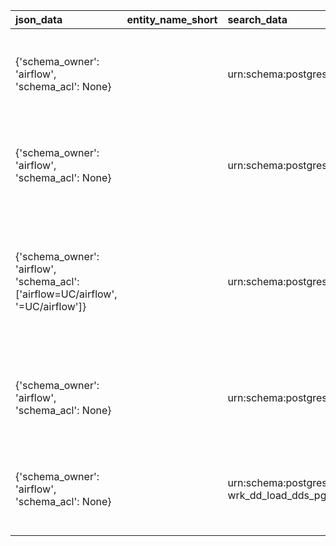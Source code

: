 | json_data                                                                        | entity_name_short   | search_data                                                          | entity_type   | entity_name        | urn                                               | tables                                                                                                                                                                                                       | json_system                                                                           | info                   |
|:---------------------------------------------------------------------------------|:--------------------|:---------------------------------------------------------------------|:--------------|:-------------------|:--------------------------------------------------|:-------------------------------------------------------------------------------------------------------------------------------------------------------------------------------------------------------------|:--------------------------------------------------------------------------------------|:-----------------------|
| {'schema_owner': 'airflow', 'schema_acl': None}                                  |                     | urn:schema:postgres:pg:airflow:dds dds                               | SCHEMA        | dds                | urn:schema:postgres:pg:airflow:dds                | [{'columns': ['Key', 'Value'], 'data': [{'Key': 'Owner', 'Value': 'airflow'}], 'header': 'General', 'display_headers': '0'}]                                                                                 | {'system_for_search': 'Postgres', 'type_for_search': 'Schema', 'card_type': 'Schema'} |                        |
| {'schema_owner': 'airflow', 'schema_acl': None}                                  |                     | urn:schema:postgres:pg:airflow:mart mart                             | SCHEMA        | mart               | urn:schema:postgres:pg:airflow:mart               | [{'columns': ['Key', 'Value'], 'data': [{'Key': 'Owner', 'Value': 'airflow'}], 'header': 'General', 'display_headers': '0'}]                                                                                 | {'system_for_search': 'Postgres', 'type_for_search': 'Schema', 'card_type': 'Schema'} |                        |
| {'schema_owner': 'airflow', 'schema_acl': ['airflow=UC/airflow', '=UC/airflow']} |                     | urn:schema:postgres:pg:airflow:public public                         | SCHEMA        | public             | urn:schema:postgres:pg:airflow:public             | [{'columns': ['Key', 'Value'], 'data': [{'Key': 'Owner', 'Value': 'airflow'}, {'Key': 'Access privileges', 'Value': "['airflow=UC/airflow', '=UC/airflow']"}], 'header': 'General', 'display_headers': '0'}] | {'system_for_search': 'Postgres', 'type_for_search': 'Schema', 'card_type': 'Schema'} | standard public schema |
| {'schema_owner': 'airflow', 'schema_acl': None}                                  |                     | urn:schema:postgres:pg:airflow:tuning tuning                         | SCHEMA        | tuning             | urn:schema:postgres:pg:airflow:tuning             | [{'columns': ['Key', 'Value'], 'data': [{'Key': 'Owner', 'Value': 'airflow'}], 'header': 'General', 'display_headers': '0'}]                                                                                 | {'system_for_search': 'Postgres', 'type_for_search': 'Schema', 'card_type': 'Schema'} |                        |
| {'schema_owner': 'airflow', 'schema_acl': None}                                  |                     | urn:schema:postgres:pg:airflow:wrk_dd_load_dds_pg wrk_dd_load_dds_pg | SCHEMA        | wrk_dd_load_dds_pg | urn:schema:postgres:pg:airflow:wrk_dd_load_dds_pg | [{'columns': ['Key', 'Value'], 'data': [{'Key': 'Owner', 'Value': 'airflow'}], 'header': 'General', 'display_headers': '0'}]                                                                                 | {'system_for_search': 'Postgres', 'type_for_search': 'Schema', 'card_type': 'Schema'} |                        |